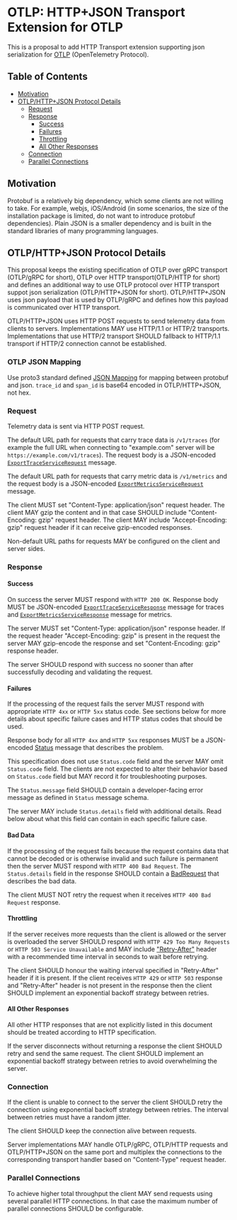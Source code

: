 # OTLP: HTTP+JSON Transport Extension for OTLP

This is a proposal to add HTTP Transport extension supporting json serialization for
[OTLP](0035-opentelemetry-protocol.md) (OpenTelemetry Protocol).

## Table of Contents

* [Motivation](#motivation)
* [OTLP/HTTP+JSON Protocol Details](#otlphttp-protocol-details)
  * [Request](#request)
  * [Response](#response)
    * [Success](#success)
    * [Failures](#failures)
    * [Throttling](#throttling)
    * [All Other Responses](#all-other-responses)
  * [Connection](#connection)
  * [Parallel Connections](#parallel-connections)

## Motivation

Protobuf is a relatively big dependency, which some clients are not willing to
take. For example, webjs, iOS/Android (in some scenarios, the size of the installation package is limited, do not want to introduce protobuf dependencies). Plain JSON is a smaller dependency and is built in the standard
libraries of many programming languages.

## OTLP/HTTP+JSON Protocol Details

This proposal keeps the existing specification of OTLP over gRPC transport
(OTLP/gRPC for short), OTLP over HTTP transport(OTLP/HTTP for short) and defines an additional way to use OTLP protocol over
HTTP transport suppot json serialization (OTLP/HTTP+JSON for short). OTLP/HTTP+JSON uses json payload
that is used by OTLP/gRPC and defines how this payload is communicated over HTTP
transport.

OTLP/HTTP+JSON uses HTTP POST requests to send telemetry data from clients to
servers. Implementations MAY use HTTP/1.1 or HTTP/2 transports. Implementations
that use HTTP/2 transport SHOULD fallback to HTTP/1.1 transport if HTTP/2
connection cannot be established.

### OTLP JSON Mapping

Use proto3 standard defined [JSON Mapping](https://developers.google.com/protocol-buffers/docs/proto3#json) for mapping between protobuf and json. `trace_id`  and `span_id` is base64 encoded in OTLP/HTTP+JSON, not hex.

### Request

Telemetry data is sent via HTTP POST request.

The default URL path for requests that carry trace data is `/v1/traces` (for
example the full URL when connecting to "example.com" server will be
`https://example.com/v1/traces`). The request body is a JSON-encoded
[`ExportTraceServiceRequest`](https://github.com/open-telemetry/opentelemetry-proto/blob/e6c3c4a74d57f870a0d781bada02cb2b2c497d14/opentelemetry/proto/collector/trace/v1/trace_service.proto#L38)
message.

The default URL path for requests that carry metric data is `/v1/metrics` and the
request body is a JSON-encoded
[`ExportMetricsServiceRequest`](https://github.com/open-telemetry/opentelemetry-proto/blob/e6c3c4a74d57f870a0d781bada02cb2b2c497d14/opentelemetry/proto/collector/metrics/v1/metrics_service.proto#L35)
message.

The client MUST set "Content-Type: application/json" request header. The
client MAY gzip the content and in that case SHOULD include "Content-Encoding:
gzip" request header. The client MAY include "Accept-Encoding: gzip" request
header if it can receive gzip-encoded responses.

Non-default URL paths for requests MAY be configured on the client and server
sides.

### Response

#### Success

On success the server MUST respond with `HTTP 200 OK`. Response body MUST be
JSON-encoded
[`ExportTraceServiceResponse`](https://github.com/open-telemetry/opentelemetry-proto/blob/e6c3c4a74d57f870a0d781bada02cb2b2c497d14/opentelemetry/proto/collector/trace/v1/trace_service.proto#L47)
message for traces and
[`ExportMetricsServiceResponse`](https://github.com/open-telemetry/opentelemetry-proto/blob/e6c3c4a74d57f870a0d781bada02cb2b2c497d14/opentelemetry/proto/collector/metrics/v1/metrics_service.proto#L44)
message for metrics.

The server MUST set "Content-Type: application/json" response header. If
the request header "Accept-Encoding: gzip" is present in the request the server
MAY gzip-encode the response and set "Content-Encoding: gzip" response header.

The server SHOULD respond with success no sooner than after successfully
decoding and validating the request.

#### Failures

If the processing of the request fails the server MUST respond with appropriate
`HTTP 4xx` or `HTTP 5xx` status code. See sections below for more details about
specific failure cases and HTTP status codes that should be used.

Response body for all `HTTP 4xx` and `HTTP 5xx` responses MUST be a
JSON-encoded
[Status](https://godoc.org/google.golang.org/genproto/googleapis/rpc/status#Status)
message that describes the problem.

This specification does not use `Status.code` field and the server MAY omit
`Status.code` field. The clients are not expected to alter their behavior based
on `Status.code` field but MAY record it for troubleshooting purposes.

The `Status.message` field SHOULD contain a developer-facing error message as
defined in `Status` message schema.

The server MAY include `Status.details` field with additional details. Read
below about what this field can contain in each specific failure case.

#### Bad Data

If the processing of the request fails because the request contains data that
cannot be decoded or is otherwise invalid and such failure is permanent then the
server MUST respond with `HTTP 400 Bad Request`. The `Status.details` field in
the response SHOULD contain a
[BadRequest](https://github.com/googleapis/googleapis/blob/d14bf59a446c14ef16e9931ebfc8e63ab549bf07/google/rpc/error_details.proto#L166)
that describes the bad data.

The client MUST NOT retry the request when it receives `HTTP 400 Bad Request`
response.

#### Throttling

If the server receives more requests than the client is allowed or the server is
overloaded the server SHOULD respond with `HTTP 429 Too Many Requests` or
`HTTP 503 Service Unavailable` and MAY include
["Retry-After"](https://tools.ietf.org/html/rfc7231#section-7.1.3) header with a
recommended time interval in seconds to wait before retrying.

The client SHOULD honour the waiting interval specified in "Retry-After" header
if it is present. If the client receives `HTTP 429` or `HTTP 503` response and
"Retry-After" header is not present in the response then the client SHOULD
implement an exponential backoff strategy between retries.

#### All Other Responses

All other HTTP responses that are not explicitly listed in this document should
be treated according to HTTP specification.

If the server disconnects without returning a response the client SHOULD retry
and send the same request. The client SHOULD implement an exponential backoff
strategy between retries to avoid overwhelming the server.

### Connection

If the client is unable to connect to the server the client SHOULD retry the
connection using exponential backoff strategy between retries. The interval
between retries must have a random jitter.

The client SHOULD keep the connection alive between requests.

Server implementations MAY handle OTLP/gRPC, OTLP/HTTP requests and OTLP/HTTP+JSON on the same
port and multiplex the connections to the corresponding transport handler based
on "Content-Type" request header.

### Parallel Connections

To achieve higher total throughput the client MAY send requests using several
parallel HTTP connections. In that case the maximum number of parallel
connections SHOULD be configurable.